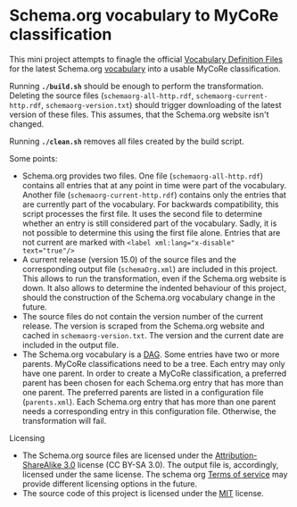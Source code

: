 # Schema.org vocabulary to MyCoRe classification

This mini project attempts to finagle the official [Vocabulary Definition Files](https://schema.org/docs/developers.html#defs) for the latest Schema.org [vocabulary](https://schema.org/version/latest) into a usable MyCoRe classification. 

Running **`./build.sh`** should be enough to perform the transformation.
Deleting the source files (`schemaorg-all-http.rdf`, `schemaorg-current-http.rdf`, `schemaorg-version.txt`) should trigger downloading of the latest version of these files.
This assumes, that the Schema.org website isn't changed.

Running **`./clean.sh`** removes all files created by the build script.

Some points:

- Schema.org provides two files.
  One file (`schemaorg-all-http.rdf`) contains all entries that at any point in time were part of the vocabulary.
  Another file (`schemaorg-current-http.rdf`) contains only the entries that are currently part of the vocabulary.
  For backwards compatibility, this script processes the first file. 
  It uses the second file to determine whether an entry is still considered part of the vocabulary.
  Sadly, it is not possible to determine this using the first file alone.
  Entries that are not current are marked with `<label xml:lang="x-disable" text="true"/>`
- A current release (version 15.0) of the source files and the corresponding output file (`schemaOrg.xml`) are included in this project.
  This allows to run the transformation, even if the Schema.org website is down.
  It also allows to determine the indented behaviour of this project, should the construction of the Schema.org vocabulary change in the future.  
- The source files do not contain the version number of the current release.
  The version is scraped from the Schema.org website and cached in `schemaorg-version.txt`.
  The version and the current date are included in the output file.
- The Schema.org vocabulary is a [DAG](https://en.wikipedia.org/wiki/Directed_acyclic_graph).
  Some entries have two or more parents.
  MyCoRe classifications need to be a tree.
  Each entry may only have one parent.
  In order to create a MyCoRe classification, a preferred parent has been chosen for each Schema.org entry that has more than one parent.
  The preferred parents are listed in a configuration file (`parents.xml`).
  Each Schema.org entry that has more than one parent needs a corresponding entry in this configuration file.
  Otherwise, the transformation will fail.
  
Licensing

- The Schema.org source files are licensed under the [Attribution-ShareAlike 3.0](https://creativecommons.org/licenses/by-sa/3.0/) license (CC BY-SA 3.0). 
  The output file is, accordingly, licensed under the same license. The schema org [Terms of service](https://schema.org/docs/terms.html) may provide different licensing options in the future.
- The source code of this project is licensed under the [MIT](https://mit-license.org/) license.
